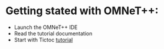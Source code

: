 # Getting stated with OMNeT++:
- Launch the OMNeT++ IDE
- Read the tutorial documentation
- Start with Tictoc [tutorial](https://docs.omnetpp.org/tutorials/tictoc/)
 